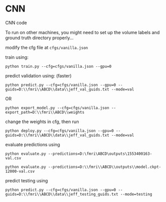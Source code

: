 # CNN

CNN code

To run on other machines, you might need to set up the volume labels and ground truth directory properly...

modify the cfg file at `cfgs/vanilla.json`

train using:

`python train.py --cfg=cfgs/vanilla.json --gpu=0`

predict validation using: (faster)

`python predict.py --cfg=cfgs/vanilla.json --gpu=0 --guids=D:\\fmri\\ABCD\\data\\jeff_val_guids.txt --mode=val`

OR

`python export_model.py --cfg=cfgs/vanilla.json --export_path=D:\\fmri\\ABCD\\weights`

change the weights in cfg, then run

`python deploy.py --cfg=cfgs/vanilla.json --gpu=0 --guids=D:\\fmri\\ABCD\\data\\jeff_val_guids.txt --mode=val`


evaluate predictions using

`python evaluate.py --predictions=D:\fmri\ABCD\outputs\1553400163-val.csv`

`python evaluate.py --predictions=D:\\fmri\\ABCD\\outputs\\model.ckpt-12000-val.csv`


predict testing using

`python predict.py --cfg=cfgs/vanilla.json --gpu=0 --guids=D:\\fmri\\ABCD\\data\\jeff_testing_guids.txt --mode=testing`
